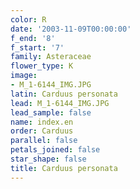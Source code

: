 ```yaml
---
color: R
date: '2003-11-09T00:00:00'
f_end: '8'
f_start: '7'
family: Asteraceae
flower_type: K
image:
- M_1-6144_IMG.JPG
latin: Carduus personata
lead: M_1-6144_IMG.JPG
lead_sample: false
name: index.en
order: Carduus
parallel: false
petals_joined: false
star_shape: false
title: Carduus personata
---
```

